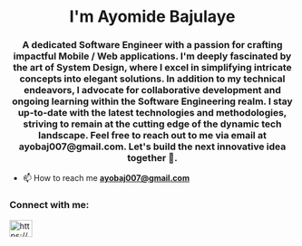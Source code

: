 <h1 align="center">I'm Ayomide Bajulaye</h1>
<h3 align="center">A dedicated Software Engineer with a passion for crafting impactful Mobile / Web applications. I'm deeply fascinated by the art of System Design, where I excel in simplifying intricate concepts into elegant solutions. In addition to my technical endeavors, I advocate for collaborative development and ongoing learning within the Software Engineering realm. I stay up-to-date with the latest technologies and methodologies, striving to remain at the cutting edge of the dynamic tech landscape. Feel free to reach out to me via email at ayobaj007@gmail.com. Let's build the next innovative idea together 🤝.</h3>

- 📫 How to reach me **ayobaj007@gmail.com**

<h3 align="left">Connect with me:</h3>
<p align="left">
<a href="https://linkedin.com/in/https://www.linkedin.com/in/ayomide-bajulaye/" target="blank"><img align="center" src="https://raw.githubusercontent.com/rahuldkjain/github-profile-readme-generator/master/src/images/icons/Social/linked-in-alt.svg" alt="https://www.linkedin.com/in/ayomide-bajulaye/" height="30" width="40" /></a>
</p>
